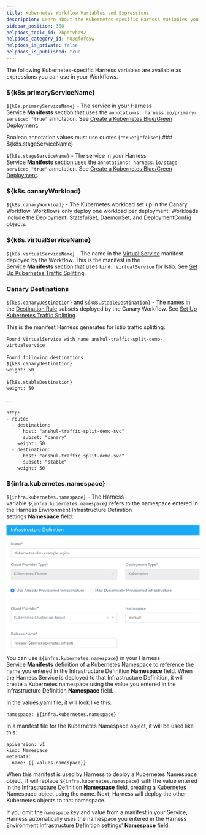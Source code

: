 ```yaml
---
title: Kubernetes Workflow Variables and Expressions
description: Learn about the Kubernetes-specific Harness variables you can use in your Workflows.
sidebar_position: 360 
helpdocs_topic_id: 7bpdtvhq92
helpdocs_category_id: n03qfofd5w
helpdocs_is_private: false
helpdocs_is_published: true
---
```


The following Kubernetes-specific Harness variables are available as expressions you can use in your Workflows.

### ${k8s.primaryServiceName}

`${k8s.primaryServiceName}` - The service in your Harness Service **Manifests** section that uses the `annotations: harness.io/primary-service: "true"` annotation. See [Create a Kubernetes Blue/Green Deployment](/article/ukftzrngr1-create-a-kubernetes-blue-green-deployment).

Boolean annotation values must use quotes (`"true"|"false"`).### ${k8s.stageServiceName}

`${k8s.stageServiceName}` - The service in your Harness Service **Manifests** section uses the `annotations: harness.io/stage-service: "true"` annotation. See [Create a Kubernetes Blue/Green Deployment](/article/ukftzrngr1-create-a-kubernetes-blue-green-deployment).

### ${k8s.canaryWorkload}

`${k8s.canaryWorkload}` - The Kubernetes workload set up in the Canary Workflow. Workflows only deploy one workload per deployment. Workloads include the Deployment, StatefulSet, DaemonSet, and DeploymentConfig objects.

### ${k8s.virtualServiceName}

`${k8s.virtualServiceName}` - The name in the [Virtual Service](https://istio.io/docs/reference/config/networking/v1alpha3/virtual-service/) manifest deployed by the Workflow. This is the manifest in the Service **Manifests** section that uses `kind: VirtualService` for Istio. See [Set Up Kubernetes Traffic Splitting](/article/1qfb4gh9e8-set-up-kubernetes-traffic-splitting).

### Canary Destinations

`${k8s.canaryDestination}` and `${k8s.stableDestination}` - The names in the [Destination Rule](https://istio.io/docs/reference/config/networking/v1alpha3/destination-rule/) subsets deployed by the Canary Workflow. See [Set Up Kubernetes Traffic Splitting](/article/1qfb4gh9e8-set-up-kubernetes-traffic-splitting).

This is the manifest Harness generates for Istio traffic splitting:


```
Found VirtualService with name anshul-traffic-split-demo-virtualservice  
  
Found following destinations  
${k8s.canaryDestination}  
weight: 50  
  
${k8s.stableDestination}  
weight: 50  
  
...  
  
http:  
- route:  
  - destination:  
      host: "anshul-traffic-split-demo-svc"  
      subset: "canary"  
    weight: 50  
  - destination:  
      host: "anshul-traffic-split-demo-svc"  
      subset: "stable"  
    weight: 50
```
### ${infra.kubernetes.namespace}

`${infra.kubernetes.namespace}` - The Harness variable `${infra.kubernetes.namespace}` refers to the namespace entered in the Harness Environment Infrastructure Definition settings **Namespace** field:

![](./static/workflow-variables-expressions-52.png)You can use `${infra.kubernetes.namespace}` in your Harness Service **Manifests** definition of a Kubernetes Namespace to reference the name you entered in the Infrastructure Definition **Namespace** field. When the Harness Service is deployed to that Infrastructure Definition, it will create a Kubernetes namespace using the value you entered in the Infrastructure Definition **Namespace** field.

In the values.yaml file, it will look like this:


```
namespace: ${infra.kubernetes.namespace}
```
In a manifest file for the Kubernetes Namespace object, it will be used like this:


```
apiVersion: v1  
kind: Namespace  
metadata:  
  name: {{.Values.namespace}}
```
When this manifest is used by Harness to deploy a Kubernetes Namespace object, it will replace `${infra.kubernetes.namespace}` with the value entered in the Infrastructure Definition **Namespace** field, creating a Kubernetes Namespace object using the name. Next, Harness will deploy the other Kubernetes objects to that namespace.

If you omit the `namespace` key and value from a manifest in your Service, Harness automatically uses the namespace you entered in the Harness Environment Infrastructure Definition settings' **Namespace** field.